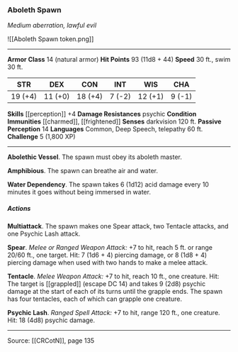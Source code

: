 ### Aboleth Spawn
_Medium aberration, lawful evil_

![[Aboleth Spawn token.png]]


---

**Armor Class** 14 (natural armor)
**Hit Points** 93 (11d8 + 44)
**Speed** 30 ft., swim 30 ft.

| STR     | DEX     | CON     | INT     | WIS     | CHA     |
|---------|---------|---------|---------|---------|---------|
| 19 (+4) | 11 (+0) | 18 (+4) | 7 (-2) | 12 (+1) | 9 (-1) |

**Skills** [[perception]] +4
**Damage Resistances** psychic
**Condition Immunities** [[charmed]], [[frightened]]
**Senses** darkvision 120 ft.
**Passive Perception** 14
**Languages** Common, Deep Speech, telepathy 60 ft.
**Challenge** 5 (1,800 XP)

---

**Abolethic Vessel**. The spawn must obey its aboleth master.

**Amphibious**. The spawn can breathe air and water.

**Water Dependency**. The spawn takes 6 (1d12) acid damage every 10 minutes it goes without being immersed in water.

##### Actions
**Multiattack**. The spawn makes one Spear attack, two Tentacle attacks, and one Psychic Lash attack.

**Spear**. _Melee or Ranged Weapon Attack:_ +7 to hit, reach 5 ft. or range 20/60 ft., one target. Hit: 7 (1d6 + 4) piercing damage, or 8 (1d8 + 4) piercing damage when used with two hands to make a melee attack.

**Tentacle**. _Melee Weapon Attack:_ +7 to hit, reach 10 ft., one creature. Hit: The target is [[grappled]] (escape DC 14) and takes 9 (2d8) psychic damage at the start of each of its turns until the grapple ends. The spawn has four tentacles, each of which can grapple one creature.

**Psychic Lash**. _Ranged Spell Attack:_ +7 to hit, range 120 ft., one creature. Hit: 18 (4d8) psychic damage.


---

Source: [[CRCotN]], page 135
